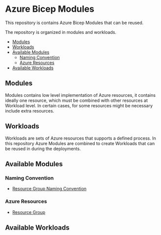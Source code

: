 # Azure Bicep Modules

This repository is contains Azure Bicep Modules that can be reused.

The repository is organized in modules and workloads.

  - [Modules](#modules)
  - [Workloads](#workloads)
  - [Available Modules](#available-modules)
    - [Naming Convention](#naming-convention)
    - [Azure Resources](#azure-resources)
  - [Available Workloads](#available-workloads)

## Modules
Modules contains low level implementation of Azure resources, it contains ideally one resource, which must be combined with other resources at Workload level. In certain cases, for some resources might be necessary include extra resources.

## Workloads

Workloads are sets of Azure resources that supports a defined process. In this repository Azure Modules are combined to create Workloads that can be reused in during the deployments.

## Available Modules

### Naming Convention
- [Resource Group Naming Convention](src/iac/az-modules/az-naming-convention/namingconventionresourcegroup/README.md)

### Azure Resources
- [Resource Group](src/iac/az-modules/az-resources/Microsoft.Resources/resourcegroup/README.md)

## Available Workloads
